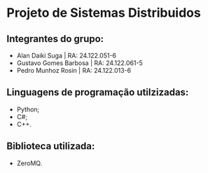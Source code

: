 # Projeto de Sistemas Distribuidos

## Integrantes do grupo:
- Alan Daiki Suga | RA: 24.122.051-6
- Gustavo Gomes Barbosa | RA: 24.122.061-5
- Pedro Munhoz Rosin | RA: 24.122.013-6

## Linguagens de programação utilzizadas:
- Python;
- C#;
- C++.

## Biblioteca utilizada:
- ZeroMQ.
